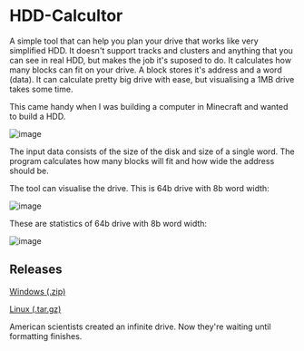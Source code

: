 # HDD-Calcultor
A simple tool that can help you plan your drive that works like very simplified HDD. It doesn't support tracks and clusters and anything that you can see in real HDD, but makes the job it's suposed to do.
It calculates how many blocks can fit on your drive. A block stores it's address and a word (data). It can calculate pretty big drive with ease, but visualising a 1MB drive takes some time.

This came handy when I was building a computer in Minecraft and wanted to build a HDD.

![image](https://github.com/WiktorGorecki/HDD-Calculator/assets/60294931/a307e053-ff42-4a27-80f4-43bc55e29919)

The input data consists of the size of the disk and size of a single word.
The program calculates how many blocks will fit and how wide the address should be.

The tool can visualise the drive. This is 64b drive with 8b word width:

![image](https://github.com/WiktorGorecki/HDD-Calculator/assets/60294931/6f6125b8-1d59-464f-ad29-8e0e8bf65d5d)

These are statistics of 64b drive with 8b word width:

![image](https://github.com/WiktorGorecki/HDD-Calculator/assets/60294931/d4b6effe-e5cc-4dba-a727-a6a39ab4444e)

## Releases
[Windows (.zip)](https://github.com/WiktorGorecki/HDD-Calculator/archive/refs/tags/v0.1.0.zip)

[Linux (.tar.gz)](https://github.com/WiktorGorecki/HDD-Calculator/archive/refs/tags/v0.1.0.tar.gz)

American scientists created an infinite drive. Now they're waiting until formatting finishes.